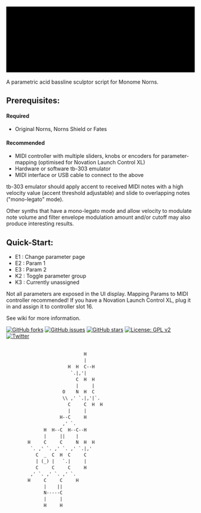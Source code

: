 ![bline](https://github.com/toneburst/bline/blob/main/screenshots/bLINE_Logo_GIF_02.gif)

A parametric acid bassline sculptor script for Monome Norns.

## Prerequisites:

#### Required

- Original Norns, Norns Shield or Fates

#### Recommended

- MIDI controller with multiple sliders, knobs or encoders for parameter-mapping (optimised for Novation Launch Control XL)
- Hardware or software tb-303 emulator
- MIDI interface or USB cable to connect to the above

tb-303 emulator should apply accent to received MIDI notes with a high velocity value (accent threshold adjustable) and slide to overlapping notes ("mono-legato" mode).

Other synths that have a mono-legato mode and allow velocity to modulate note volume and filter envelope modulation amount and/or cutoff may also produce interesting results. 

## Quick-Start:

- E1 : Change parameter page
- E2 : Param 1
- E3 : Param 2
- K2 : Toggle parameter group
- K3 : Currently unassigned

Not all parameters are exposed in the UI display. Mapping Params to MIDI controller recommended! If you have a Novation Launch Control XL, plug it in and assign it to controller slot 16.

See wiki for more information.

[![GitHub forks](https://img.shields.io/github/forks/toneburst/bline)](https://github.com/toneburst/bline/network)
[![GitHub issues](https://img.shields.io/github/issues/toneburst/bline)](https://github.com/toneburst/bline/issues)
[![GitHub stars](https://img.shields.io/github/stars/toneburst/bline)](https://github.com/toneburst/bline/stargazers)
[![License: GPL v2](https://img.shields.io/badge/License-GPL_v2-blue.svg)](https://www.gnu.org/licenses/old-licenses/gpl-2.0.en.html)
[![Twitter](https://img.shields.io/twitter/url?style=social&url=https%3A%2F%2Fgithub.com%2Ftoneburst%2Fbline)](https://twitter.com/intent/tweet?text=Wow:&url=https%3A%2F%2Fgithub.com%2Ftoneburst%2Fbline)

```txt

                             H
                             |
                       H  H  C--H
                        `.|,'|
                          C  H  H
                          |     |
                     O    N  H  C
                     \\ ,' `.|,'|`.
                       C     C  H  H
                       |     |
                    H--C     H
                     ,' `.
              H  H--C  H--C--H
              |     ||    |
        H     C     C     N  H  H
         `. ,' `. ,' `. ,' `.|,'
           C  _  C  H  C     C
           | (_) |   `.|     |
           C     C     C     H
         ,' `. ,' `. ,' `.
        H     C     C     H
              |    ||
              N-----C
              |     |
              H     H

```
